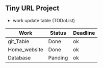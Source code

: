 ## Tiny URL Project
* work update table (TODoList)

|__Work__     | __Status__ | __Deadline__|
|-------------|------------|------------|
|git_Table    | Done       |       ok    |
| Home_website| Done       |       ok    |
| Database    | Panding    |       ok    |
